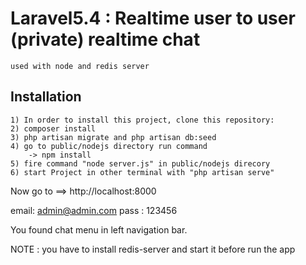 # Laravel5.4 : Realtime user to user (private) realtime chat
	used with node and redis server

## Installation	
	1) In order to install this project, clone this repository:
    2) composer install
    3) php artisan migrate and php artisan db:seed
	4) go to public/nodejs directory run command
		-> npm install
	5) fire command "node server.js" in public/nodejs direcory
	6) start Project in other terminal with "php artisan serve"


Now go to ==> http://localhost:8000

email: admin@admin.com
pass : 123456

You found chat menu in left navigation bar.

NOTE : you have to install redis-server and start it before run the app

